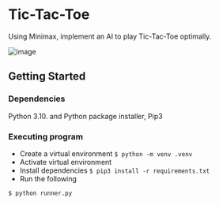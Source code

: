# Tic-Tac-Toe

Using Minimax, implement an AI to play Tic-Tac-Toe optimally.

![image](https://github.com/yasmeene/CS50-AI/assets/82289320/9e400729-09b6-4e4c-bb68-35024defa025)

## Getting Started

### Dependencies

Python 3.10. and Python package installer, Pip3

### Executing program

* Create a virtual environment
`$ python -m venv .venv`
* Activate virtual environment
* Install dependencies
`$ pip3 install -r requirements.txt`
* Run the following
```
$ python runner.py
```
